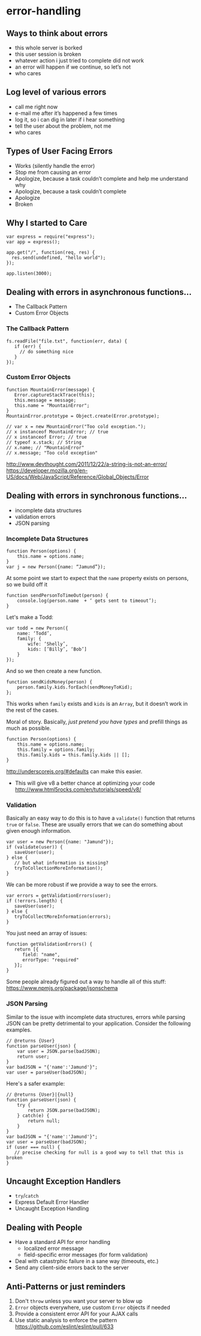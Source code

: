 error-handling
==============

## Ways to think about errors

- this whole server is borked
- this user session is broken
- whatever action i just tried to complete did not work
- an error will happen if we continue, so let’s not
- who cares

## Log level of various errors

- call me right now
- e-mail me after it’s happened a few times
- log it, so i can dig in later if i hear something
- tell the user about the problem, not me
- who cares

## Types of User Facing Errors

- Works (silently handle the error)
- Stop me from causing an error
- Apologize, because a task couldn’t complete and help me understand why
- Apologize, because a task couldn’t complete
- Apologize
- Broken

## Why I started to Care

```
var express = require("express");
var app = express();

app.get("/", function(req, res) {
  res.send(undefined, "hello world");
});

app.listen(3000);
```

## Dealing with errors in asynchronous functions…

- The Callback Pattern
- Custom Error Objects

### The Callback Pattern

```
fs.readFile("file.txt", function(err, data) {
   if (err) {
     // do something nice
   }
});
```

### Custom Error Objects

```
function MountainError(message) {
   Error.captureStackTrace(this);
   this.message = message;
   this.name = "MountainError";
}
MountainError.prototype = Object.create(Error.prototype);

// var x = new MountainError("Too cold exception.");
// x instanceof MountainError; // true
// x instanceof Error; // true
// typeof x.stack; // String
// x.name; // "MountainError"
// x.message; "Too cold exception"
```

http://www.devthought.com/2011/12/22/a-string-is-not-an-error/
https://developer.mozilla.org/en-US/docs/Web/JavaScript/Reference/Global_Objects/Error


## Dealing with errors in synchronous functions…

- incomplete data structures
- validation errors
- JSON parsing

### Incomplete Data Structures

```
function Person(options) {
	this.name = options.name;
}
var j = new Person({name: “Jamund”});
```

At some point we start to expect that the `name` property exists on persons, so we build off it

```
function sendPersonToTimeOut(person) {
	console.log(person.name  + ‘ gets sent to timeout’);
}
```

Let's make a Todd:

```
var todd = new Person({
	name: ‘Todd’,
	family: {
		wife: ‘Shelly’,
		kids: [’Billy’, ‘Bob’]
	}
});
```

And so we then create a new function.

```
function sendKidsMoney(person) {
	person.family.kids.forEach(sendMoneyToKid);
};
```

This works when `family` exists and `kids` is an `Array`, but it doesn’t work in the rest of the cases.

Moral of story. Basically, _just pretend you have types_ and prefill things as much as possible.

```
function Person(options) {
	this.name = options.name;
	this.family = options.family;
	this.family.kids = this.family.kids || [];
}
```

http://underscorejs.org/#defaults can make this easier.

* This will give v8 a better chance at optimizing your code http://www.html5rocks.com/en/tutorials/speed/v8/

### Validation

Basically an easy way to do this is to have a `validate()` function that returns `true` or `false`. These are usually errors that we can do something about given enough information.

```
var user = new Person({name: "Jamund"});
if (validate(user)) {
   saveUser(user);
} else {
   // but what information is missing?
   tryToCollectionMoreInformation();
}
```

We can be more robust if we provide a way to see the errors.

```
var errors = getValidationErrors(user);
if (!errors.length) {
   saveUser(user);
} else {
   tryToCollectMoreInformation(errors);
}
```

You just need an array of issues:

```
function getValidationErrors() {
   return [{
      field: "name",
      errorType: "required"
   }];
}
```

Some people already figured out a way to handle all of this stuff:
https://www.npmjs.org/package/jsonschema

### JSON Parsing

Similar to the issue with incomplete data structures, errors while parsing JSON can be pretty detrimental to your application. Consider the following examples.

```
// @returns {User}
function parseUser(json) {
    var user = JSON.parse(badJSON);
    return user;
}
var badJSON = "{'name':'Jamund'}";
var user = parseUser(badJSON);
```

Here's a safer example:

```
// @returns {User}|{null}
function parseUser(json) {
    try {
        return JSON.parse(badJSON);
    } catch(e) {
        return null;
    }
}
var badJSON = "{'name':'Jamund'}";
var user = parseUser(badJSON);
if (user === null) {
   // precise checking for null is a good way to tell that this is broken
}

```

## Uncaught Exception Handlers

- `try`/`catch`
- Express Default Error Handler
- Uncaught Exception Handling

## Dealing with People

- Have a standard API for error handling
  - localized error message
  - field-specific error messages (for form validation)
- Deal with catastrphic failure in a sane way (timeouts, etc.)
- Send any client-side errors back to the server

## Anti-Patterns or just reminders

1. Don't `throw` unless you want your server to blow up
2. `Error` objects everywhere, use custom `Error` objects if needed
3. Provide a consistent error API for your AJAX calls
4. Use static analysis to enforce the pattern https://github.com/eslint/eslint/pull/633